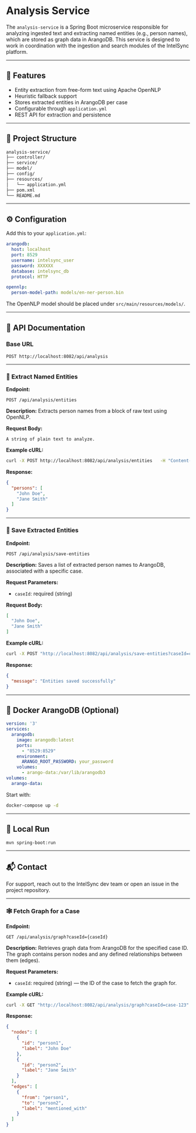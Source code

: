 # Analysis Service

The `analysis-service` is a Spring Boot microservice responsible for analyzing ingested text and extracting named entities (e.g., person names), which are stored as graph data in ArangoDB. This service is designed to work in coordination with the ingestion and search modules of the IntelSync platform.

---

## 🔧 Features

- Entity extraction from free-form text using Apache OpenNLP
- Heuristic fallback support
- Stores extracted entities in ArangoDB per case
- Configurable through `application.yml`
- REST API for extraction and persistence

---

## 📁 Project Structure

```bash
analysis-service/
├── controller/
├── service/
├── model/
├── config/
├── resources/
│   └── application.yml
├── pom.xml
└── README.md
```

---

## ⚙️ Configuration

Add this to your `application.yml`:

```yaml
arangodb:
  host: localhost
  port: 8529
  username: intelsync_user
  password: XXXXXX
  database: intelsync_db
  protocol: HTTP

opennlp:
  person-model-path: models/en-ner-person.bin
```

The OpenNLP model should be placed under `src/main/resources/models/`.

---

## 🚀 API Documentation

### Base URL

```
POST http://localhost:8082/api/analysis
```

---

### 🧠 Extract Named Entities

**Endpoint:**
```
POST /api/analysis/entities
```

**Description:**
Extracts person names from a block of raw text using OpenNLP.

**Request Body:**
```text
A string of plain text to analyze.
```

**Example cURL:**
```bash
curl -X POST http://localhost:8082/api/analysis/entities   -H "Content-Type: text/plain"   --data "John Doe and Jane Smith were present at the location."
```

**Response:**
```json
{
  "persons": [
    "John Doe",
    "Jane Smith"
  ]
}
```

---

### 💾 Save Extracted Entities

**Endpoint:**
```
POST /api/analysis/save-entities
```

**Description:**
Saves a list of extracted person names to ArangoDB, associated with a specific case.

**Request Parameters:**
- `caseId`: required (string)

**Request Body:**
```json
[
  "John Doe",
  "Jane Smith"
]
```

**Example cURL:**
```bash
curl -X POST "http://localhost:8082/api/analysis/save-entities?caseId=case-123"   -H "Content-Type: application/json"   -d '["John Doe", "Jane Smith"]'
```

**Response:**
```json
{
  "message": "Entities saved successfully"
}
```

---

## 🐳 Docker ArangoDB (Optional)

```yaml
version: '3'
services:
  arangodb:
    image: arangodb:latest
    ports:
      - "8529:8529"
    environment:
      ARANGO_ROOT_PASSWORD: your_password
    volumes:
      - arango-data:/var/lib/arangodb3
volumes:
  arango-data:
```

Start with:

```bash
docker-compose up -d
```

---

## 🧪 Local Run

```bash
mvn spring-boot:run
```

---

## 📬 Contact

For support, reach out to the IntelSync dev team or open an issue in the project repository.

---

### 🕸️ Fetch Graph for a Case

**Endpoint:**
```
GET /api/analysis/graph?caseId={caseId}
```

**Description:**
Retrieves graph data from ArangoDB for the specified case ID. The graph contains person nodes and any defined relationships between them (edges).

**Request Parameters:**
- `caseId`: required (string) — the ID of the case to fetch the graph for.

**Example cURL:**
```bash
curl -X GET "http://localhost:8082/api/analysis/graph?caseId=case-123"
```

**Response:**
```json
{
  "nodes": [
    {
      "id": "person1",
      "label": "John Doe"
    },
    {
      "id": "person2",
      "label": "Jane Smith"
    }
  ],
  "edges": [
    {
      "from": "person1",
      "to": "person2",
      "label": "mentioned_with"
    }
  ]
}
```